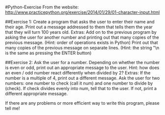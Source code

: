#Python-Exercise
From the website: http://www.practicepython.org/exercise/2014/01/29/01-character-input.html

##Exercise 1:
Create a program that asks the user to enter their name and their age. 
Print out a message addressed to them that tells them the year that they will turn 100 years old.
Extras:
Add on to the previous program by asking the user for another number and printing out that many copies of the previous message. 
(Hint: order of operations exists in Python)
Print out that many copies of the previous message on separate lines. 
(Hint: the string "\n is the same as pressing the ENTER button)

##Exercise 2:
Ask the user for a number. Depending on whether the number is even or odd, print out an appropriate message to the user. Hint: how does an even / odd number react differently when divided by 2?
Extras:
If the number is a multiple of 4, print out a different message.
Ask the user for two numbers: one number to check (call it num) and one number to divide by (check). If check divides evenly into num, tell that to the user. If not, print a different appropriate message.


If there are any problems or more efficient way to write this program, please tell me! 

